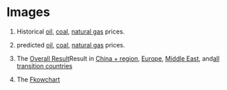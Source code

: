 # Images

1. Historical [oil](https://github.com/GreenComp-ERC/Shilin_ImpactOfFossilFeulPrice/blob/main/Image/crude_oil_price_over_time.png), [coal](https://github.com/GreenComp-ERC/Shilin_ImpactOfFossilFeulPrice/blob/main/Image/coal_price_over_time_with_average.png), [natural gas](https://github.com/GreenComp-ERC/Shilin_ImpactOfFossilFeulPrice/blob/main/Image/natural_gas_price_over_time.png) prices.

2. predicted [oil](https://github.com/GreenComp-ERC/Shilin_ImpactOfFossilFeulPrice/blob/main/Image/Oil_Price_Prediction.png), [coal](https://github.com/GreenComp-ERC/Shilin_ImpactOfFossilFeulPrice/blob/main/Image/Coal_Proce_Predictoion.png), [natural gas](https://github.com/GreenComp-ERC/Shilin_ImpactOfFossilFeulPrice/blob/main/Image/Gas_Price_Prediction.png) prices.

3. The [Overall Result](https://github.com/GreenComp-ERC/Shilin_ImpactOfFossilFeulPrice/blob/main/Image/Result1.png)Result in [China + region](https://github.com/GreenComp-ERC/Shilin_ImpactOfFossilFeulPrice/blob/main/Image/Result_China%2B.png), [Europe](https://github.com/GreenComp-ERC/Shilin_ImpactOfFossilFeulPrice/blob/main/Image/Result.Europe.png), [Middle East](https://github.com/GreenComp-ERC/Shilin_ImpactOfFossilFeulPrice/blob/main/Image/Result_Middle_East.png), and[all transition countries]()
4. The [Fkowchart](https://github.com/GreenComp-ERC/Shilin_ImpactOfFossilFeulPrice/blob/main/Image/Flowchart.jpg)
